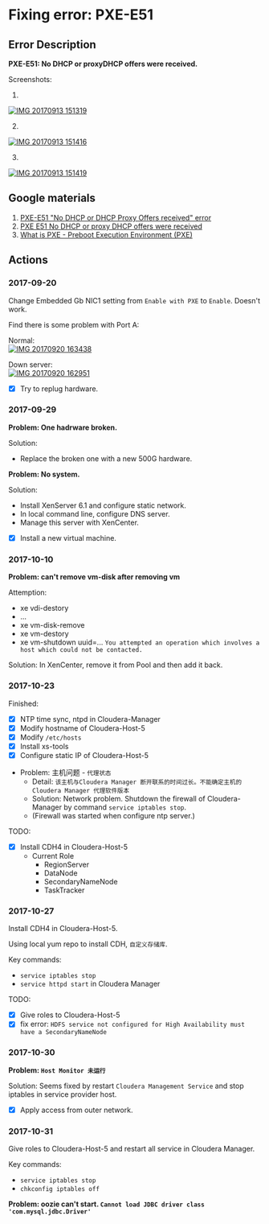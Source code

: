 # Fixing error: PXE-E51

## Error Description

**PXE-E51: No DHCP or proxyDHCP offers were received.**

Screenshots:

1.
<a href="https://ibb.co/eOUNoa"><img src="https://thumb.ibb.co/eOUNoa/IMG_20170913_151319.jpg" alt="IMG 20170913 151319" border="0" /></a>

2.
<a href="https://ibb.co/dH8tuF"><img src="https://thumb.ibb.co/dH8tuF/IMG_20170913_151416.jpg" alt="IMG 20170913 151416" border="0" /></a>

3.
<a href="https://ibb.co/ng9cMv"><img src="https://thumb.ibb.co/ng9cMv/IMG_20170913_151419.jpg" alt="IMG 20170913 151419" border="0" /></a>

## Google materials

1. [PXE-E51 "No DHCP or DHCP Proxy Offers received" error](https://community.saas.hpe.com/t5/ProLiant-Deployment-and/PXE-E51-quot-No-DHCP-or-DHCP-Proxy-Offers-received-quot-error/td-p/835177)
1. [PXE E51 No DHCP or proxy DHCP offers were received](https://support.symantec.com/en_US/article.TECH12323.html)
1. [What is PXE - Preboot Execution Environment (PXE)](http://searchnetworking.techtarget.com/definition/Preboot-Execution-Environment)

## Actions

### 2017-09-20

Change Embedded Gb NIC1 setting from `Enable with PXE` to `Enable`. Doesn't work.

Find there is some problem with Port A:

Normal:<br>
<a href="https://ibb.co/eQqCDk"><img src="https://thumb.ibb.co/eQqCDk/IMG_20170920_163438.jpg" alt="IMG 20170920 163438" border="0" /></a>

Down server:<br>
<a href="https://ibb.co/g4b8m5"><img src="https://thumb.ibb.co/g4b8m5/IMG_20170920_162951.jpg" alt="IMG 20170920 162951" border="0" /></a>

- [x] Try to replug hardware.

### 2017-09-29

**Problem: One hadrware broken.**

Solution:
- Replace the broken one with a new 500G hardware.

**Problem: No system.**

Solution:
- Install XenServer 6.1 and configure static network.<br>
- In local command line, configure DNS server.<br>
- Manage this server with XenCenter.

- [x] Install a new virtual machine. 

### 2017-10-10

**Problem: can't remove vm-disk after removing vm**

Attemption: 
- xe vdi-destory
- ...
- xe vm-disk-remove
- xe vm-destory
- xe vm-shutdown uuid=... `You attempted an operation which involves a host which could not be contacted.`

Solution: In XenCenter, remove it from Pool and then add it back.

### 2017-10-23

Finished:
- [x] NTP time sync, ntpd in Cloudera-Manager
- [x] Modify hostname of Cloudera-Host-5
- [x] Modify `/etc/hosts`
- [x] Install xs-tools
- [x] Configure static IP of Cloudera-Host-5

- Problem: 主机问题 - `代理状态`
  - Detail: `该主机与Cloudera Manager 断开联系的时间过长。不能确定主机的 Cloudera Manager 代理软件版本`
  - Solution: Network problem. Shutdown the firewall of Cloudera-Manager by command `service iptables stop`.
  - (Firewall was started when configure ntp server.)

TODO:
- [x] Install CDH4 in Cloudera-Host-5
  - Current Role
    - RegionServer
    - DataNode
    - SecondaryNameNode
    - TaskTracker
    
### 2017-10-27

Install CDH4 in Cloudera-Host-5.

Using local yum repo to install CDH, `自定义存储库`.

Key commands:
- `service iptables stop`
- `service httpd start` in Cloudera Manager

TODO:
- [x] Give roles to Cloudera-Host-5
- [x] fix error: `HDFS service not configured for High Availability must have a SecondaryNameNode`

### 2017-10-30

**Problem: `Host Monitor 未运行`**

Solution: Seems fixed by restart `Cloudera Management Service` and stop iptables in service provider host.

- [X] Apply access from outer network.

### 2017-10-31

Give roles to Cloudera-Host-5 and restart all service in Cloudera Manager.

Key commands:
- `service iptables stop`
- `chkconfig iptables off`

**Problem: oozie can't start. `Cannot load JDBC driver class 'com.mysql.jdbc.Driver'`**
